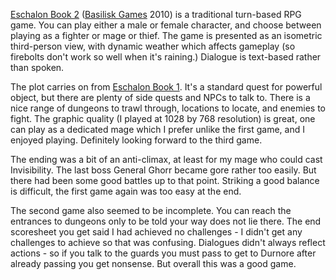 [Eschalon Book 2](http://basiliskgames.com/eschalon-book-ii/)
([Basilisk Games](http://basiliskgames.com/) 2010) is a traditional turn-based RPG game. You can play either a male or female character, and choose between playing as a fighter or mage or thief. The game is presented as an isometric third-person view, with dynamic weather which affects gameplay (so firebolts don't work so well when it's raining.) Dialogue is text-based rather than spoken.

The plot carries on from
[Eschalon Book 1](http://basiliskgames.com/eschalon-book-i/). It's a standard quest for powerful object, but there are plenty of side quests and NPCs to talk to. There is a nice range of dungeons to trawl through, locations to locate, and enemies to fight. The graphic quality (I played at 1028 by 768 resolution) is great, one can play as a dedicated mage which I prefer unlike the first game, and I enjoyed playing. Definitely looking forward to the third game.

The ending was a bit of an anti-climax, at least for my mage who could cast Invisibility. The last boss General Ghorr became gore rather too easily. But there had been some good battles up to that point. Striking a good balance is difficult, the first game again was too easy at the end.

The second game also seemed to be incomplete. You can reach the entrances to dungeons only to be told your way does not lie there. The end scoresheet you get said I had achieved no challenges - I didn't get any challenges to achieve so that was confusing. Dialogues didn't always reflect actions - so if you talk to the guards you must pass to get to Durnore after already passing you get nonsense. But overall this was a good game.
